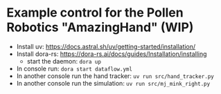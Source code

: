 # Example control for the Pollen Robotics "AmazingHand" (WIP)

- Install uv: https://docs.astral.sh/uv/getting-started/installation/
- Install dora-rs: https://dora-rs.ai/docs/guides/Installation/installing
  - start the daemon: `dora up`
- In console run: `dora start dataflow.yml`
- In another console run the hand tracker: `uv run src/hand_tracker.py`
- In another console run the simulation: `uv run src/mj_mink_right.py`
